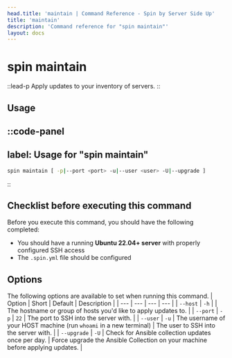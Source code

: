 ```yaml
---
head.title: 'maintain | Command Reference - Spin by Server Side Up'
title: 'maintain'
description: 'Command reference for "spin maintain"'
layout: docs
---
```

# spin maintain
::lead-p
Apply updates to your inventory of servers.
::

## Usage
::code-panel
---
label: Usage for "spin maintain"
---
```bash
spin maintain [ -p|--port <port> -u|--user <user> -U|--upgrade ]
```
::

## Checklist before executing this command
Before you execute this command, you should have the following completed:

- You should have a running **Ubuntu 22.04+ server** with properly configured SSH access
- The `.spin.yml` file should be configured 

## Options
The following options are available to set when running this command.
| Option | Short | Default | Description |
| --- | --- | --- | --- |
| `--host` | `-h` | <none> | The hostname or group of hosts you'd like to apply updates to. |
| `--port` | `-p` | `22` | The port to SSH into the server with. |
| `--user` | `-u` | The username of your HOST machine (run `whoami` in a new terminal) | The user to SSH into the server with. |
| `--upgrade` | `-U` | Check for Ansible collection updates once per day. | Force upgrade the Ansible Collection on your machine before applying updates. |